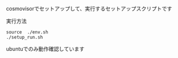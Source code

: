 

cosmovisorでセットアップして、実行するセットアップスクリプトです

実行方法
```
source  ./env.sh
./setup_run.sh
```

ubuntuでのみ動作確認しています
